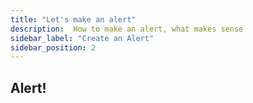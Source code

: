 ```yaml
---
title: "Let's make an alert"
description:  How to make an alert, what makes sense
sidebar_label: "Create an Alert"
sidebar_position: 2
---
```

## Alert!

